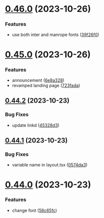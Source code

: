# [0.46.0](https://github.com/onesoft-sudo/sudobot-dashboard/compare/v0.45.0...v0.46.0) (2023-10-26)


### Features

* use both inter and manrope fonts ([39f26f0](https://github.com/onesoft-sudo/sudobot-dashboard/commit/39f26f060d8ad7f65edd95378116f75382718a85))



# [0.45.0](https://github.com/onesoft-sudo/sudobot-dashboard/compare/v0.44.2...v0.45.0) (2023-10-26)


### Features

* announcement ([6e8a328](https://github.com/onesoft-sudo/sudobot-dashboard/commit/6e8a328be25c4cf6a455dbc766494d97ba64cbfc))
* revamped landing page ([723fada](https://github.com/onesoft-sudo/sudobot-dashboard/commit/723fada3639d2810c205ab9c22912917bdf49522))



## [0.44.2](https://github.com/onesoft-sudo/sudobot-dashboard/compare/v0.44.1...v0.44.2) (2023-10-23)


### Bug Fixes

* update linkd ([45328d3](https://github.com/onesoft-sudo/sudobot-dashboard/commit/45328d3eaa6632a9304236d6d55667e3e4ea3adb))



## [0.44.1](https://github.com/onesoft-sudo/sudobot-dashboard/compare/v0.44.0...v0.44.1) (2023-10-23)


### Bug Fixes

* variable name in layout.tsx ([0574da3](https://github.com/onesoft-sudo/sudobot-dashboard/commit/0574da3f022bacb5bdb135b41dc67327d67c1f5d))



# [0.44.0](https://github.com/onesoft-sudo/sudobot-dashboard/compare/v0.43.0...v0.44.0) (2023-10-23)


### Features

* change font ([56c65fc](https://github.com/onesoft-sudo/sudobot-dashboard/commit/56c65fc2ede346d8270b50f8011dc126083aba2f))



